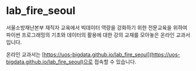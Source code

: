 # lab_fire_seoul
서울소방재난본부 재직자 교육에서 빅데이터 역량을 강화하기 위한 전문교육을 위하여 파이썬 프로그래밍의 기초와 데이터의 활용에 대한 강의 교재를 모아놓은 온라인 교과서입니다.


온라인 교과서는 [https://uos-bigdata.github.io/lab_fire_seoul](https://uos-bigdata.github.io/lab_fire_seoul)으로 접속할 수 있습니다.

